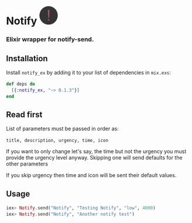 # Notify <img src="priv/project_icon.png" alt="Notify" width="50" height="50" />

### Elixir wrapper for notify-send.

## Installation

Install `notify_ex` by adding it to your list of dependencies in `mix.exs`:

```elixir
def deps do
  [{:notify_ex, "~> 0.1.3"}]
end
```

## Read first
List of parameters must be passed in order as:

`title, description, urgency, time, icon`

If you want to only change let's say, the time but not the urgency you must provide the urgency level anyway. Skipping one will send defaults for the other parameters

If you skip urgency then time and icon will be sent their default values.

## Usage
```elixir
iex> Notify.send("Notify", "Testing Notify", "low", 4000)
iex> Notify.send("Notify", "Another notify test")
```
